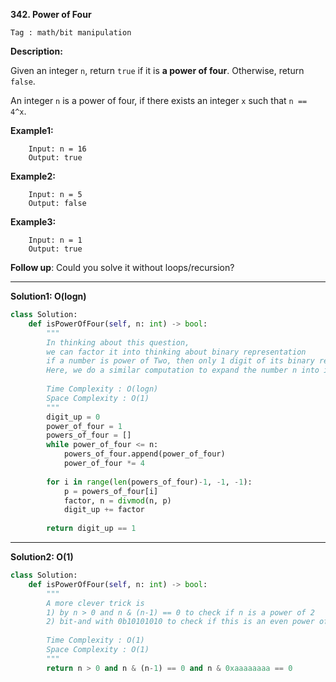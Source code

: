 **342. Power of Four**

```Tag : math/bit manipulation```

**Description:**

Given an integer ```n```, return ```true``` if it is **a power of four**. Otherwise, return ```false```.

An integer ```n``` is a power of four, if there exists an integer ```x``` such that ```n == 4^x```.

**Example1:**

        Input: n = 16
        Output: true

**Example2:**

        Input: n = 5
        Output: false

**Example3:**

        Input: n = 1
        Output: true

**Follow up**: Could you solve it without loops/recursion?

-----------

**Solution1: O(logn)**

```python
class Solution:
    def isPowerOfFour(self, n: int) -> bool:
        """
        In thinking about this question, 
        we can factor it into thinking about binary representation
        if a number is power of Two, then only 1 digit of its binary representation is 1, all others are 0
        Here, we do a similar computation to expand the number n into its 4-inary representation
        
        Time Complexity : O(logn)
        Space Complexity : O(1)
        """
        digit_up = 0
        power_of_four = 1
        powers_of_four = []
        while power_of_four <= n:
            powers_of_four.append(power_of_four)
            power_of_four *= 4
        
        for i in range(len(powers_of_four)-1, -1, -1):
            p = powers_of_four[i]
            factor, n = divmod(n, p)
            digit_up += factor
            
        return digit_up == 1
```

-----------

**Solution2: O(1)**

```python
class Solution:
    def isPowerOfFour(self, n: int) -> bool:
        """
        A more clever trick is
        1) by n > 0 and n & (n-1) == 0 to check if n is a power of 2
        2) bit-and with 0b10101010 to check if this is an even power of 2
        
        Time Complexity : O(1)
        Space Complexity : O(1)
        """
        return n > 0 and n & (n-1) == 0 and n & 0xaaaaaaaa == 0
```
